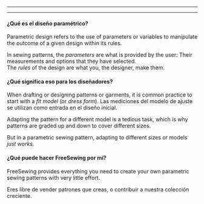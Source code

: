- - -
- - -

#### ¿Qué es el diseño paramétrico?

Parametric design refers to the use of parameters or variables to manipulate the outcome of a given design within its rules.

In sewing patterns, the _parameters_ are what is provided by the user: Their measurements and options that they have selected.  
The _rules_ of the design are what you, the designer, make them.

#### ¿Qué significa eso para los diseñadores?

When drafting or designing patterns or garments, it is common practice to start with a _fit model_ (or _dress form_). Las mediciones del modelo de ajuste se utilizan como entrada en el diseño inicial.

Adapting the pattern for a different model is a tedious task, which is why patterns are graded up and down to cover different sizes.

But in a parametric sewing pattern, adapting to different sizes or models _just works_.

#### ¿Qué puede hacer FreeSewing por mí?

FreeSewing provides everything you need to create your own parametric sewing patterns with very little effort.

Eres libre de vender patrones que creas, o contribuir a nuestra colección creciente.
